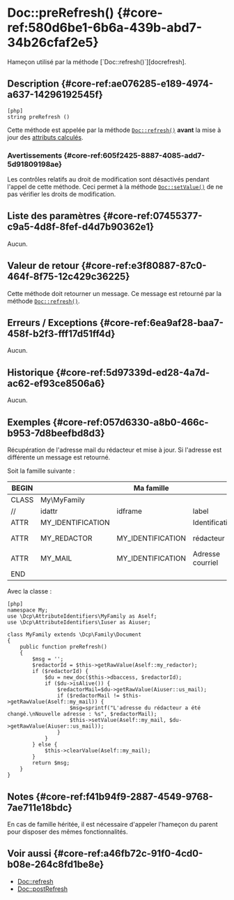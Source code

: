 # Doc::preRefresh() {#core-ref:580d6be1-6b6a-439b-abd7-34b26cfaf2e5}

<div class="short-description" markdown="1">
Hameçon utilisé par la méthode [`Doc::refresh()`][docrefresh].
</div>
<!--
<div class="applicability">
Obsolète depuis #.#.#
</div>
-->

## Description {#core-ref:ae076285-e189-4974-a637-14296192545f}

    [php]
    string preRefresh ()

Cette méthode est appelée par la méthode [`Doc::refresh()`][docrefresh] 
**avant** la mise à jour des [attributs calculés][computeattr]. 

### Avertissements {#core-ref:605f2425-8887-4085-add7-5d91809198ae}

Les contrôles relatifs au droit de modification sont désactivés pendant l'appel
de cette méthode. Ceci permet à la méthode [`Doc::setValue()`][docsetvalue] de
ne pas vérifier les droits de modification.

## Liste des paramètres {#core-ref:07455377-c9a5-4d8f-8fef-d4d7b90362e1}

Aucun.

## Valeur de retour {#core-ref:e3f80887-87c0-464f-8f75-12c429c36225}

Cette méthode doit retourner un message. Ce message est retourné par la méthode
[`Doc::refresh()`][docrefresh].

## Erreurs / Exceptions {#core-ref:6ea9af28-baa7-458f-b2f3-fff17d51ff4d}

Aucun.

## Historique {#core-ref:5d97339d-ed28-4a7d-ac62-ef93ce8506a6}

Aucun.

## Exemples {#core-ref:057d6330-a8b0-466c-b953-7d8beefbd8d3}

Récupération de l'adresse mail du rédacteur et mise à jour. Si l'adresse est
différente un message est retourné.

Soit la famille suivante :

| BEGIN |                   |     Ma famille    |                  |     | MYFAMILY |         |     |     |     |                                     |     |
| ----- | ----------------- | ----------------- | ---------------- | --- | -------- | ------- | --- | --- | --- | ----------------------------------- | --- |
| CLASS | My\MyFamily       |                   |                  |     |          |         |     |     |     |                                     |     |
| //    | idattr            | idframe           | label            | T   | A        | type    | ord | vis | ... | phpfunc                             |     |
| ATTR  | MY_IDENTIFICATION |                   | Identification   | N   | N        | frame   | 10  | W   |     |                                     |     |
| ATTR  | MY_REDACTOR       | MY_IDENTIFICATION | rédacteur        | N   | N        | account | 30  | W   |     | ::mySum(MY_NUMBERONE, MY_NUMBERTWO) |     |
| ATTR  | MY_MAIL           | MY_IDENTIFICATION | Adresse courriel | N   | N        | text    | 10  | R   |     |                                     |     |
| END   |                   |                   |                  |     |          |         |     |     |     |                                     |     |

Avec la classe :

    [php]
    namespace My;
    use \Dcp\AttributeIdentifiers\MyFamily as Aself;
    use \Dcp\AttributeIdentifiers\Iuser as Aiuser;
    
    class MyFamily extends \Dcp\Family\Document
    {
        public function preRefresh()
        {
            $msg = '';
            $redactorId = $this->getRawValue(Aself::my_redactor);
            if ($redactorId) {
                $du = new_doc($this->dbaccess, $redactorId);
                if ($du->isAlive()) {
                    $redactorMail=$du->getRawValue(Aiuser::us_mail);
                    if ($redactorMail != $this->getRawValue(Aself::my_mail)) {
                        $msg=sprintf("L'adresse du rédacteur a été changé.\nNouvelle adresse : %s", $redactorMail);
                        $this->setValue(Aself::my_mail, $du->getRawValue(Aiuser::us_mail));
                    }
                }
            } else {
                $this->clearValue(Aself::my_mail);
            }
            return $msg;
        }
    }

## Notes {#core-ref:f41b94f9-2887-4549-9768-7ae711e18bdc}

En cas de famille héritée, il est nécessaire d'appeler l'hameçon du parent pour
disposer des mêmes fonctionnalités.

## Voir aussi {#core-ref:a46fb72c-91f0-4cd0-b08e-264c8fd1be8e}


*   [Doc::refresh][docrefresh]
*   [Doc::postRefresh][docpostrefresh]

<!-- links -->
[docprerefresh]:    #core-ref:580d6be1-6b6a-439b-abd7-34b26cfaf2e5 "Hameçon Doc::preRefresh()"
[docpostrefresh]:   #core-ref:9352c534-3691-41e3-b293-599db8e9a4fd "Hameçon Doc::postRefresh()"
[docrefresh]:       #core-ref:0bab02de-50e0-46f2-8bdb-81c62dc86c93
[computeattr]:      #core-ref:4565cab9-73c8-4eee-bfa7-218ffbd4b687
[docsetvalue]:      #core-ref:febc397f-e629-4d47-955d-27cab8f4ed2f
